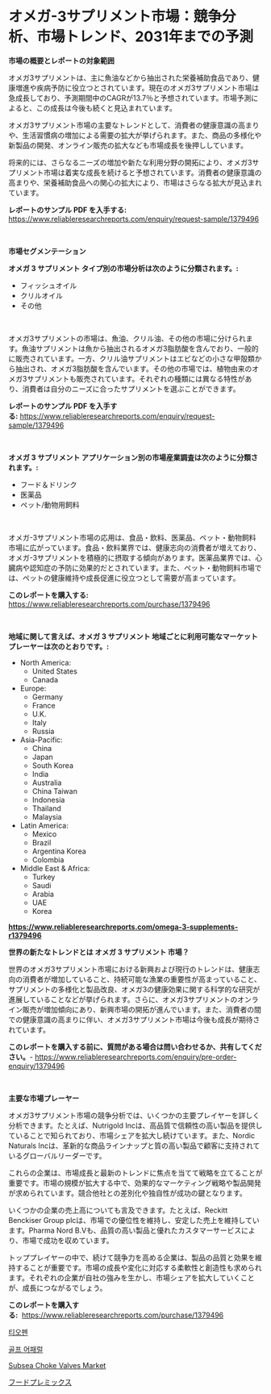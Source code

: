 <p><h1>オメガ-3サプリメント市場：競争分析、市場トレンド、2031年までの予測</h1></p><p><strong>市場の概要とレポートの対象範囲</strong></p>
<p><p>オメガ3サプリメントは、主に魚油などから抽出された栄養補助食品であり、健康増進や疾病予防に役立つとされています。現在のオメガ3サプリメント市場は急成長しており、予測期間中のCAGRが13.7％と予想されています。市場予測によると、この成長は今後も続くと見込まれています。</p><p>オメガ3サプリメント市場の主要なトレンドとして、消費者の健康意識の高まりや、生活習慣病の増加による需要の拡大が挙げられます。また、商品の多様化や新製品の開発、オンライン販売の拡大なども市場成長を後押ししています。</p><p>将来的には、さらなるニーズの増加や新たな利用分野の開拓により、オメガ3サプリメント市場は着実な成長を続けると予想されています。消費者の健康意識の高まりや、栄養補助食品への関心の拡大により、市場はさらなる拡大が見込まれています。</p></p>
<p><strong>レポートのサンプル PDF を入手する:</strong> <a href="https://www.reliableresearchreports.com/enquiry/request-sample/1379496">https://www.reliableresearchreports.com/enquiry/request-sample/1379496</a></p>
<p>&nbsp;</p>
<p><strong>市場セグメンテーション</strong></p>
<p><strong>オメガ 3 サプリメント タイプ別の市場分析は次のように分類されます。:</strong></p>
<p><ul><li>フィッシュオイル</li><li>クリルオイル</li><li>その他</li></ul></p>
<p>&nbsp;</p>
<p><p>オメガ3サプリメントの市場は、魚油、クリル油、その他の市場に分けられます。魚油サプリメントは魚から抽出されるオメガ3脂肪酸を含んでおり、一般的に販売されています。一方、クリル油サプリメントはエビなどの小さな甲殻類から抽出され、オメガ3脂肪酸を含んでいます。その他の市場では、植物由来のオメガ3サプリメントも販売されています。それぞれの種類には異なる特性があり、消費者は自分のニーズに合ったサプリメントを選ぶことができます。</p></p>
<p><strong>レポートのサンプル PDF を入手する:</strong>&nbsp;<a href="https://www.reliableresearchreports.com/enquiry/request-sample/1379496">https://www.reliableresearchreports.com/enquiry/request-sample/1379496</a></p>
<p>&nbsp;</p>
<p><strong> オメガ 3 サプリメント アプリケーション別の市場産業調査は次のように分類されます。:</strong></p>
<p><ul><li>フード＆ドリンク</li><li>医薬品</li><li>ペット/動物用飼料</li></ul></p>
<p>&nbsp;</p>
<p><p>オメガ-3サプリメント市場の応用は、食品・飲料、医薬品、ペット・動物飼料市場に広がっています。食品・飲料業界では、健康志向の消費者が増えており、オメガ-3サプリメントを積極的に摂取する傾向があります。医薬品業界では、心臓病や認知症の予防に効果的だとされています。また、ペット・動物飼料市場では、ペットの健康維持や成長促進に役立つとして需要が高まっています。</p></p>
<p><strong>このレポートを購入する:</strong>&nbsp; <a href="https://www.reliableresearchreports.com/purchase/1379496">https://www.reliableresearchreports.com/purchase/1379496</a></p>
<p>&nbsp;</p>
<p><strong>地域に関して言えば、オメガ 3 サプリメント 地域ごとに利用可能なマーケットプレーヤーは次のとおりです。:</strong></p>
<p><ul>
    <li>
        North America:
        <ul>
            <li>United States</li>
            <li>Canada</li>
        </ul>
    </li>
    <li>
        Europe:
        <ul>
            <li>Germany</li>
            <li>France</li>
            <li>U.K.</li>
            <li>Italy</li>
            <li>Russia</li>
        </ul>
    </li>
    <li>
        Asia-Pacific:
        <ul>
            <li>China</li>
            <li>Japan</li>
            <li>South Korea</li>
            <li>India</li>
            <li>Australia</li>
            <li>China Taiwan</li>
            <li>Indonesia</li>
            <li>Thailand</li>
            <li>Malaysia</li>
        </ul>
    </li>
    <li>
        Latin America:
        <ul>
            <li>Mexico</li>
            <li>Brazil</li>
            <li>Argentina Korea</li>
            <li>Colombia</li>
        </ul>
    </li>
    <li>
        Middle East & Africa:
        <ul>
            <li>Turkey</li>
            <li>Saudi</li>
            <li>Arabia</li>
            <li>UAE</li>
            <li>Korea</li>
        </ul>
    </li>
    </ul></p>
<p><strong><a href="https://www.reliableresearchreports.com/omega-3-supplements-r1379496">https://www.reliableresearchreports.com/omega-3-supplements-r1379496</a></strong>&nbsp;</p>
<p><strong>世界の新たなトレンドとは オメガ 3 サプリメント 市場？</strong></p>
<p><p>世界のオメガ3サプリメント市場における新興および現行のトレンドは、健康志向の消費者が増加していること、持続可能な漁業の重要性が高まっていること、サプリメントの多様化と製品改良、オメガ3の健康効果に関する科学的な研究が進展していることなどが挙げられます。さらに、オメガ3サプリメントのオンライン販売が増加傾向にあり、新興市場の開拓が進んでいます。また、消費者の間での健康意識の高まりに伴い、オメガ3サプリメント市場は今後も成長が期待されています。</p></p>
<p><strong>このレポートを購入する前に、質問がある場合は問い合わせるか、共有してください。</strong>- <a href="https://www.reliableresearchreports.com/enquiry/pre-order-enquiry/1379496">https://www.reliableresearchreports.com/enquiry/pre-order-enquiry/1379496</a></p>
<p>&nbsp;</p>
<p><strong>主要な市場プレーヤー</strong></p>
<p><p>オメガ3サプリメント市場の競争分析では、いくつかの主要プレイヤーを詳しく分析できます。たとえば、Nutrigold Incは、高品質で信頼性の高い製品を提供していることで知られており、市場シェアを拡大し続けています。また、Nordic Naturals Incは、革新的な商品ラインナップと質の高い製品で顧客に支持されているグローバルリーダーです。</p><p>これらの企業は、市場成長と最新のトレンドに焦点を当てて戦略を立てることが重要です。市場の規模が拡大する中で、効果的なマーケティング戦略や製品開発が求められています。競合他社との差別化や独自性が成功の鍵となります。</p><p>いくつかの企業の売上高についても言及できます。たとえば、Reckitt Benckiser Group plcは、市場での優位性を維持し、安定した売上を維持しています。Pharma Nord B.Vも、品質の高い製品と優れたカスタマーサービスにより、市場で成功を収めています。</p><p>トッププレイヤーの中で、続けて競争力を高める企業は、製品の品質と効果を維持することが重要です。市場の成長や変化に対応する柔軟性と創造性も求められます。それぞれの企業が自社の強みを生かし、市場シェアを拡大していくことが、成長につながるでしょう。</p></p>
<p><strong>このレポートを購入する:</strong>&nbsp;&nbsp;<a href="https://www.reliableresearchreports.com/purchase/1379496">https://www.reliableresearchreports.com/purchase/1379496</a></p>
<p><p><a href="https://github.com/JeromeRtyau89966/Market-Research-Report-List-1/blob/main/299598219624.md">티오펜</a></p><p><a href="https://github.com/TimmyMann6767/Market-Research-Report-List-1/blob/main/941530219623.md">골프 어패럴</a></p><p><a href="https://github.com/Airanohannonzb68e5pb53oc1/Market-Research-Report-List-2/blob/main/subsea-choke-valves-market.md">Subsea Choke Valves Market</a></p><p><a href="https://github.com/AriMuller2009/Market-Research-Report-List-1/blob/main/336558521067.md">フードプレミックス</a></p></p>